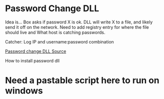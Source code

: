 <!-- TITLE: Ccdc Windows -->
<!-- SUBTITLE: A quick summary of Ccdc Windows -->

# Password Change DLL
Idea is... Box asks if password X is ok.  DLL will write X to a file, and likely send it off on the network.
Need to add registry entry for where the file should live and What host is catching passwords.

Catcher:
Log IP and username:password combination

[Password change DLL Source](/passwordchangedllsource)


How to install password dll


# Need a pastable script here to run on windows
